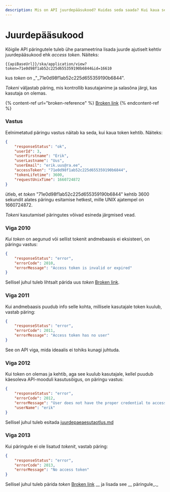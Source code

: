 ```yaml
---
description: Mis on API juurdepääsukood? Kuidas seda saada? Kui kaua see kehtib?
---
```


# Juurdepääsukood

Kõigile API päringutele tuleb ühe parameetrina lisada juurde ajutiselt kehtiv juurdepääsukood ehk _access token_. Näiteks:

```
{{apiBaseUrl}}/ska/application/view?token=71e0d98f1ab52c225d655359190b6844&id=16610
```

kus _token_ on _"_71e0d98f1ab52c225d655359190b6844".

_Tokeni_ väljastab päring, mis kontrollib kasutajanime ja salasõna järgi, kas kasutaja on olemas.

{% content-ref url="broken-reference" %}
[Broken link](broken-reference)
{% endcontent-ref %}

### Vastus

Eelnimetatud päringu vastus näitab ka seda, kui kaua token kehtib. Näiteks:

```json
{
    "responseStatus": "ok",
    "userId": 3,
    "userFirstname": "Erik",
    "userLastname": "Uus",
    "userEmail": "erik.uus@ra.ee",
    "accessToken": "71e0d98f1ab52c225d655359190b6844",
    "tokenLifetime": 3600,
    "requestUnixTime": 1660724872
}
```

ütleb, et _token_ "71e0d98f1ab52c225d655359190b6844" kehtib 3600 sekundit alates päringu esitamise hetkest, mille UNIX ajatempel on 1660724872.

_Tokeni_ kasutamisel päringutes võivad esineda järgmised vead.&#x20;

### **Viga 2010**

_Kui token_ on aegunud või sellist tokenit andmebaasis ei eksisteeri, on päringu vastus:

```json
{
    "responseStatus": "error",
    "errorCode": 2010,
    "errorMessage": "Access token is invalid or expired"
}
```

Sellisel juhul tuleb lihtsalt pärida uus _token_ [Broken link](broken-reference "mention").

### **Viga 2011**

Kui andmebaasis puudub info selle kohta, millisele kasutajale token kuulub, vastab päring:

```json
{
    "responseStatus": "error",
    "errorCode": 2011,
    "errorMessage": "Access token has no user"
}
```

See on API viga, mida ideaalis ei tohiks kunagi juhtuda.

### Viga 2012

Kui token on olemas ja kehtib, aga see kuulub kasutajale, kellel puudub käesoleva API-mooduli kasutusõigus, on päringu vastus:

```json
{
    "responseStatus": "error",
    "errorCode": 2012,
    "errorMessage": "User does not have the proper credential to access this action",
    "userName": "erik"
}
```

Sellisel juhul tuleb esitada [juurdepaeaesutaotlus.md](juurdepaeaesutaotlus.md "mention")

### Viga 2013

Kui päringule ei ole lisatud _tokenit_, vastab päring:

```json
{
    "responseStatus": "error",
    "errorCode": 2013,
    "errorMessage": "No access token"
}
```

Sellisel juhul tuleb pärida _token_ [Broken link](broken-reference "mention") __ ja lisada see __ päringule_._
